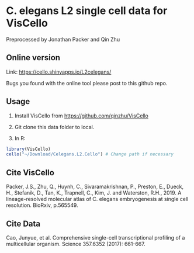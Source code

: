 C. elegans L2 single cell data for VisCello
================
Preprocessed by Jonathan Packer and Qin Zhu 

Online version
------------------------

Link: https://cello.shinyapps.io/L2celegans/

Bugs you found with the online tool please post to this github repo.

Usage
--------------------------------------

1. Install VisCello from https://github.com/qinzhu/VisCello

2. Git clone this data folder to local.

3. In R:

```r
library(VisCello)
cello("~/Download/Celegans.L2.Cello") # Change path if necessary
```


Cite VisCello
-------------------------

Packer, J.S., Zhu, Q., Huynh, C., Sivaramakrishnan, P., Preston, E., Dueck, H., Stefanik, D., Tan, K., Trapnell, C., Kim, J. and Waterston, R.H., 2019. A lineage-resolved molecular atlas of C. elegans embryogenesis at single cell resolution. BioRxiv, p.565549.

Cite Data
-------------------------
Cao, Junyue, et al. Comprehensive single-cell transcriptional profiling of a multicellular organism. Science 357.6352 (2017): 661-667.
